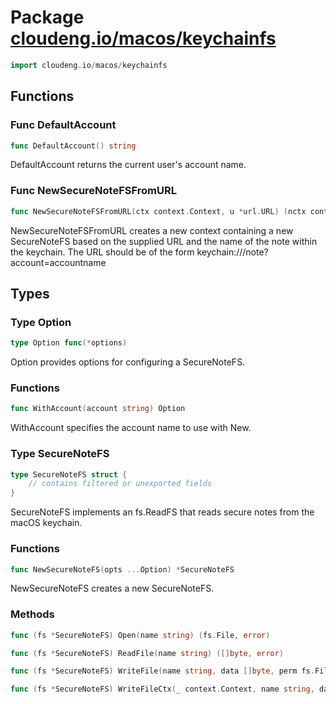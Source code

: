 # Package [cloudeng.io/macos/keychainfs](https://pkg.go.dev/cloudeng.io/macos/keychainfs?tab=doc)

```go
import cloudeng.io/macos/keychainfs
```


## Functions
### Func DefaultAccount
```go
func DefaultAccount() string
```
DefaultAccount returns the current user's account name.

### Func NewSecureNoteFSFromURL
```go
func NewSecureNoteFSFromURL(ctx context.Context, u *url.URL) (nctx context.Context, notename string)
```
NewSecureNoteFSFromURL creates a new context containing a new SecureNoteFS
based on the supplied URL and the name of the note within the keychain.
The URL should be of the form keychain:///note?account=accountname



## Types
### Type Option
```go
type Option func(*options)
```
Option provides options for configuring a SecureNoteFS.

### Functions

```go
func WithAccount(account string) Option
```
WithAccount specifies the account name to use with New.




### Type SecureNoteFS
```go
type SecureNoteFS struct {
	// contains filtered or unexported fields
}
```
SecureNoteFS implements an fs.ReadFS that reads secure notes from the macOS
keychain.

### Functions

```go
func NewSecureNoteFS(opts ...Option) *SecureNoteFS
```
NewSecureNoteFS creates a new SecureNoteFS.



### Methods

```go
func (fs *SecureNoteFS) Open(name string) (fs.File, error)
```


```go
func (fs *SecureNoteFS) ReadFile(name string) ([]byte, error)
```


```go
func (fs *SecureNoteFS) WriteFile(name string, data []byte, perm fs.FileMode) error
```


```go
func (fs *SecureNoteFS) WriteFileCtx(_ context.Context, name string, data []byte, perm fs.FileMode) error
```







